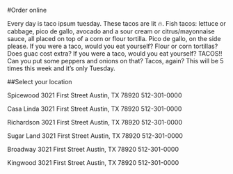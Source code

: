 #Order online

Every day is taco ipsum tuesday. These tacos are lit 🔥. Fish tacos: lettuce or cabbage, pico de gallo, avocado and a sour cream or citrus/mayonnaise sauce, all placed on top of a corn or flour tortilla. Pico de gallo, on the side please. If you were a taco, would you eat yourself? Flour or corn tortillas? Does guac cost extra? If you were a taco, would you eat yourself? TACOS!! Can you put some peppers and onions on that? Tacos, again? This will be 5 times this week and it’s only Tuesday.
 
##Select your location

Spicewood
3021 First Street
Austin, TX 78920
512-301-0000

Casa Linda
3021 First Street
Austin, TX 78920
512-301-0000

Richardson
3021 First Street
Austin, TX 78920
512-301-0000

Sugar Land
3021 First Street
Austin, TX 78920
512-301-0000

Broadway
3021 First Street
Austin, TX 78920
512-301-0000

Kingwood
3021 First Street
Austin, TX 78920
512-301-0000